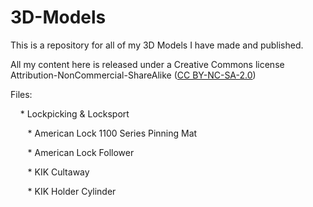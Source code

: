 # 3D-Models
This is a repository for all of my 3D Models I have made and published.

All my content here is released under a Creative Commons license Attribution-NonCommercial-ShareAlike ([CC BY-NC-SA-2.0](https://creativecommons.org/licenses/by-nc-sa/2.0/))

Files:

&nbsp;&nbsp;&nbsp; * Lockpicking & Locksport

&nbsp;&nbsp;&nbsp;&nbsp;&nbsp;&nbsp; * American Lock 1100 Series Pinning Mat

&nbsp;&nbsp;&nbsp;&nbsp;&nbsp;&nbsp; * American Lock Follower

&nbsp;&nbsp;&nbsp;&nbsp;&nbsp;&nbsp; * KIK Cultaway

&nbsp;&nbsp;&nbsp;&nbsp;&nbsp;&nbsp; * KIK Holder Cylinder
